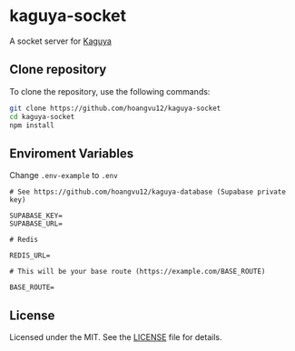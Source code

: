 # kaguya-socket

A socket server for [Kaguya](https://github.com/hoangvu12/Kaguya)

## Clone repository

To clone the repository, use the following commands:

```sh
git clone https://github.com/hoangvu12/kaguya-socket
cd kaguya-socket
npm install
```

## Enviroment Variables

Change `.env-example` to `.env`

```
# See https://github.com/hoangvu12/kaguya-database (Supabase private key)

SUPABASE_KEY=
SUPABASE_URL=

# Redis

REDIS_URL=

# This will be your base route (https://example.com/BASE_ROUTE)

BASE_ROUTE=
```

## License

Licensed under the MIT. See the [LICENSE](https://github.com/hoangvu12/kaguya-socket/blob/main/LICENSE) file for details.
